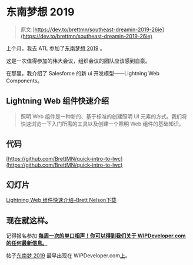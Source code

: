 # 东南梦想 2019

> 原文:[https://dev.to/brettmn/southeast-dreamin-2019-26ie](https://dev.to/brettmn/southeast-dreamin-2019-26ie)

上个月，我去 ATL 参加了[东南梦想 2019](https://www.southeastdreamin.com/) 。

这是一次值得参加的伟大会议，组织会议的团队应该感到自豪。

在那里，我介绍了 Salesforce 的新 ui 开发模型——Lightning Web Components。

## Lightning Web 组件快速介绍

> 照明 Web 组件是一种新的、基于标准的创建照明 UI 元素的方式。我们将快速浏览一下入门所需的工具以及创建一个照明 Web 组件的基础知识。

## [](#code)代码

[https://github.com/BrettMN/quick-intro-to-lwc](https://github.com/BrettMN/quick-intro-to-lwc)

## [](#slides)幻灯片

[Lightning Web 组件快速介绍–Brett Nelson](https://wipdeveloper.com/wp-content/uploads/2019/04/A-Quick-Intro-to-Lightning-Web-Components-Brett-Nelson.pdf)[下载](https://wipdeveloper.com/wp-content/uploads/2019/04/A-Quick-Intro-to-Lightning-Web-Components-Brett-Nelson.pdf)

## [](#thats-it-for-now)现在就这样。

记得报名参加 [**每周一次的单口相声！你可以得到我们关于 WIPDeveloper.com 的任何最新信息。**](https://wipdeveloper.com/newsletter/)

帖子[东南梦 2019](https://wipdeveloper.com/southeast-dreamin-2019/) 最早出现在 WIPDeveloper.com[上](https://wipdeveloper.com)。